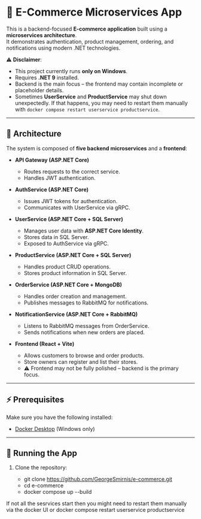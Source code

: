# 🛒 E-Commerce Microservices App

This is a backend-focused **E-commerce application** built using a **microservices architecture**.  
It demonstrates authentication, product management, ordering, and notifications using modern .NET technologies.  

⚠️ **Disclaimer**:  
- This project currently runs **only on Windows**.  
- Requires **.NET 9** installed.  
- Backend is the main focus – the frontend may contain incomplete or placeholder details.  
- Sometimes **UserService** and **ProductService** may shut down unexpectedly. If that happens, you may need to restart them manually with `docker compose restart userservice productservice`.

---

## 🧩 Architecture

The system is composed of **five backend microservices** and a **frontend**:

- **API Gateway (ASP.NET Core)**  
  - Routes requests to the correct service.  
  - Handles JWT authentication.  

- **AuthService (ASP.NET Core)**  
  - Issues JWT tokens for authentication.  
  - Communicates with UserService via gRPC.  

- **UserService (ASP.NET Core + SQL Server)**  
  - Manages user data with **ASP.NET Core Identity**.  
  - Stores data in SQL Server.  
  - Exposed to AuthService via gRPC.  

- **ProductService (ASP.NET Core + SQL Server)**  
  - Handles product CRUD operations.  
  - Stores product information in SQL Server.  

- **OrderService (ASP.NET Core + MongoDB)**  
  - Handles order creation and management.  
  - Publishes messages to RabbitMQ for notifications.  

- **NotificationService (ASP.NET Core + RabbitMQ)**  
  - Listens to RabbitMQ messages from OrderService.  
  - Sends notifications when new orders are placed.  

- **Frontend (React + Vite)**  
  - Allows customers to browse and order products.  
  - Store owners can register and list their stores.  
  - ⚠️ Frontend may not be fully polished – backend is the primary focus.

---

## ⚡ Prerequisites

Make sure you have the following installed:

- [Docker Desktop](https://www.docker.com/products/docker-desktop/) (Windows only)  
 
---

## 🚀 Running the App

1. Clone the repository:
   
   - git clone https://github.com/GeorgeSmirnis/e-commerce.git
   - cd e-commerce
   - docker compose up --build
   
If not all the sesrvices start then you might need to restart them manually via the docker UI or docker compose restart userservice productservice

